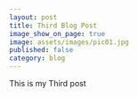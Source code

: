 ```yaml
---
layout: post
title: Third Blog Post
image_show_on_page: true
image: assets/images/pic01.jpg
published: false
category: blog
---
```

This is my Third post
